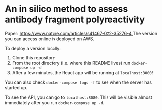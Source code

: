 # An in silico method to assess antibody fragment polyreactivity

Paper: [https://www.nature.com/articles/s41467-022-35276-4
](https://www.nature.com/articles/s41467-022-35276-4)
The version you can access online is deployed on AWS.

To deploy a version locally:
1. Clone this repository
2. From the root directory (i.e. where this README lives) run `docker-compose up -d`
3. After a few minutes, the React app will be running at `localhost:3000`!

You can also check `docker-compose logs -f` to see when the server has started up.

To see the API, you can go to `localhost:8080`.
This will be visible almost immediately after you run `docker-compose up -d`.

